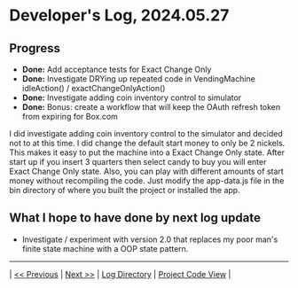 # Developer's Log, 2024.05.27

## Progress

* __Done:__ Add acceptance tests for Exact Change Only
* __Done:__ Investigate DRYing up repeated code in VendingMachine idleAction() / exactChangeOnlyAction()
* __Done:__ Investigate adding coin inventory control to simulator
* __Done:__ Bonus: create a workflow that will keep the OAuth refresh token from expiring for Box.com

I did investigate adding coin inventory control to the simulator and decided not to at this time. I did change the default start money to only be 2 nickels. This makes it easy to put the machine into a Exact Change Only state. After start up if you insert 3 quarters then select candy to buy you will enter Exact Change Only state. Also, you can play with different amounts of start money without recompiling the code. Just modify the app-data.js file in the bin directory of where you built the project or installed the app.

## What I hope to have done by next log update

* Investigate / experiment with version 2.0 that replaces my poor man's finite state machine with a OOP state pattern.

---
| [<< Previous](https://woodyb.github.io/vending-machine-project/design/developers-log/2024.05.22)
| [Next >>](https://woodyb.github.io/vending-machine-project/design/developers-log/2024.05.31)
| [Log Directory](https://woodyb.github.io/vending-machine-project/design/developers-log/Directory-Of-Developers-Logs)
| [Project Code View](https://github.com/WoodyB/vending-machine-project) |
